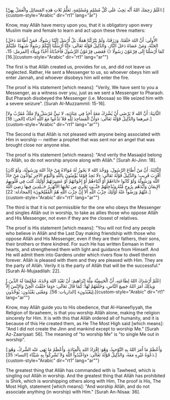 
[اعْلَمْ رَحِمَكَ اللهُ أَنَّه يَجِبُ عَلَى كُلِّ مُسْلِمٍ وَمُسْلِمَةٍ،
تَعَلُّمُ ثَلاثِ هَذِهِ المَسَائِل والْعَمَلُ بِهِنَّ:]{custom-style="Arabic" dir="rt1" lang="ar"}

Know, may Allāh have mercy upon you, that it is obligatory upon every
Muslim male and female to learn and act upon these three matters:

[الأُولَى: أَنَّ اللهَ خَلَقَنَا، وَرَزَقَنَا، وَلَمْ يَتْرُكْنَا
هَمَلًا، بَلْ أَرْسَلَ إِلَيْنَا رَسُولًا، فَمَنْ أَطَاعَهُ دَخَلَ
الجَنَّةَ، وَمَنْ عَصَاهُ دَخَلَ النَّارَ، وَالدَّلِيلُ قَوْلُهُ
تَعَالَى: ﴿إِنَّا أَرْسَلْنَا إِلَيْكُمْ رَسُولًا شَـٰهِدًا عَلَيْكُمْ
كَمَا أَرْسَلْنَا إِلَى فِرْعَوْنَ رَسُولًا ۞ فَعَصَى فِرْعَوْنُ
الرَّسُولَ فَأَخَذْنَاهُ أَخْذًا وَبِيلًا﴾ \[المزمل: 15،
16\].]{custom-style="Arabic" dir="rt1" lang="ar""}

The first is that Allāh created us, provides for us, and did not leave
us neglected. Rather, He sent a Messenger to us, so whoever obeys him
will enter Jannah, and whoever disobeys him will enter the fire.

The proof is His statement \[which means\]: \"Verily, We have sent to
you a Messenger, as a witness over you, just as we sent a Messenger to
Pharaoh. But Pharaoh disobeyed the Messenger (i.e. Moosaa) so We seized
him with a severe seizure\". \[Surah Al-Muzzammil: 15-16\].

[الثَّانِيَةُ: أَنَّ الله لا يَرْضَى أَنْ يُشْرَكَ مَعَهُ أَحَدٌ فِي
عِبَادَتِهِ، لا نَبِيٌّ مُرْسَلٌ وَلا مَلَكٌ مُقَرَّبٌ ولا غيرهما
وَالدَّلِيلُ قَوْلُهُ تَعَالَى: ﴿وَأَنَّ الْمَسَاجِدَ لِلَّهِ فَلاَ
تَدْعُوا مَعَ اللَّهِ أَحَدًا﴾ \[الجن: 18\].]{custom-style="Arabic" dir="rt1" lang="ar""}

The Second is that Allāh is not pleased with anyone being associated
with Him in worship -- neither a prophet that was sent nor an angel that
was brought close nor anyone else.

The proof is His statement \[which means\]: \"And verily the Masaajid
belong to Allāh, so do not worship anyone along with Allāh.\" \[Surah
Al-Jinn: 18\].

[الثَّالِثَةُ: أَنَّ مَنْ أَطَاعَ الرَّسُولَ، وَوَحَّدَ اللهَ لا يَجُوزُ
لَهُ مُوَالاةُ مَنْ حَادَّ اللهَ وَرَسُولَهُ، وَلَوْ كَانَ أَقْرَبَ
قَرِيبٍ؛ وَالدَّلِيلُ قَوْلُهُ تَعَالَى: ﴿لَا تَجِدُ قَوْمًا يُؤْمِنُونَ
بِاللَّهِ وَالْيَوْمِ الآخِرِ يُوَادُّونَ مَنْ حَادَّ اللَّهَ
وَرَسُولَهُ وَلَوْ كَانُوا ءابَاءَهُمْ أَوْ أَبْنَاءهُمْ أَوْ
إِخْوَانَهُمْ أَوْ عَشِيرَتَهُمْ أُوْلَئِكَ كَتَبَ فِي قُلُوبِهِمُ
الإِيمَانَ وَأَيَّدَهُم بِرُوحٍ مِّنْهُ وَيُدْخِلُهُمْ جَنَّــٰتٍ
تَجْرِي مِن تَحْتِهَا الأَنْهَـٰـرُ خَـٰـلِدِينَ فِيهَا رَضِيَ اللَّهُ
عَنْهُمْ وَرَضُوا عَنْهُ أُوْلَئِكَ حِزْبُ اللَّهِ أَلاَ إِنَّ حِزْبَ
اللَّهِ هُمُ الْمُفْلِحُونَ﴾ \[المجادلة: 22\].]{custom-style="Arabic" dir="rt1" lang="ar""}

The third is that it is not permissible for the one who obeys the
Messenger and singles Allāh out in worship, to take as allies those who
oppose Allāh and His Messenger, not even if they are the closest of
relatives.

The proof is His statement \[which means\]: \"You will not find any
people who believe in Allāh and the Last Day making friendship with
those who oppose Allāh and His Messenger, even if they are their
fathers, their sons, their brothers or there kindred. For such He has
written Eemaan in their hearts, and strengthened them with light and
guidance from Himself. And He will admit them into Gardens under which
rivers flow to dwell therein forever. Allāh is pleased with them and
they are pleased with Him. They are the party of Allāh. Verily it is
the party of Allāh that will be the successful.\" \[Surah
Al-Mujaadilah: 22\].

[اِعْلَمْ أَرْشَدَكَ اللهُ لِطَاعَتِهِ، أَنَّ الْحَنِيفِيَّةَ مِلَّةَ
إِبْرَاهِيمَ: أَنْ تَعْبُدَ اللهَ وَحْدَهُ، مُخْلِصًا لَهُ الدِّينَ.
وَبِذَلِكَ أَمَرَ اللهُ جَمِيعَ النَّاسِ، وَخَلَقَهُمْ لَهَا؛ كَمَا
قَالَ تَعَالَى: ﴿وَمَا خَلَقْتُ الْجِنَّ وَالإِنْسَ إِلاَّ
لِيَعْبُدُونِ﴾ \[الذاريات: 56\].
وَمَعْنَى يَعْبُدُونِ: يُوَحِّدُونِ،]{custom-style="Arabic" dir="rt1" lang="ar""}

Know, may Allāh guide you to His obedience, that Al-Haneefiyyah, the
Religion of Ibraaheem, is that you worship Allāh alone, making the
religion sincerely for Him. It is with this that Allāh ordered all of
humanity, and it is because of this He created them, as He The Most High
said \[which means\]: \"And I did not create the Jinn and mankind except
to worship Me.\" \[Surah Az-Zaariyaat: 56\]. The meaning of \"to worship
Me\" is \"to single Me out in worship\".

[وَأَعْظَمُ مَا أَمَرَ اللهُ بِهِ التَّوْحيِدُ، وَهُوَ: إِفْرَادُ اللهِ
بِالْعِبَادَةِ. وَأَعْظَمُ مَا نَهَى عَنْه الشِّركُ، وَهُوَ: دَعْوَةُ
غَيْرِهِ مَعَهُ، وَالدَّلِيلُ قَوْلُهُ تَعَالَى: ﴿وَاعْبُدُواْ اللّهَ
وَلاَ تُشْرِكُواْ بِهِ شَيْئًا﴾ \[النساء: 35\].]{custom-style="Arabic" dir="rt1" lang="ar""}

The greatest thing that Allāh has commanded with is Tawheed, which is
singling out Allāh in worship. And the greatest thing that Allāh has
prohibited is Shirk, which is worshipping others along with Him, The
proof is His, The Most High, statement \[which means\]: \"And worship
Allāh, and do not associate anything (in worship) with Him.\" \[Surah
An-Nisaa: 36\].
